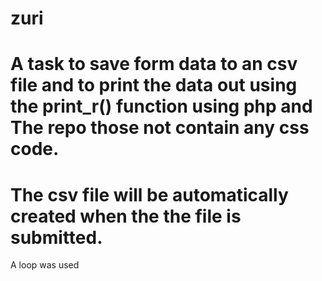 # zuri
# A task to save form data to an csv file and to print the data out using the print_r() function using php and The repo those not contain any css code. 
# The csv file will be automatically created when the the file is submitted.
A loop was used
